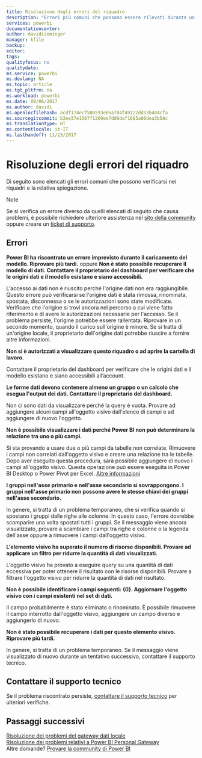 ```yaml
---
title: Risoluzione degli errori del riquadro
description: "Errori più comuni che possono essere rilevati durante un tentativo di aggiornamento di un riquadro"
services: powerbi
documentationcenter: 
author: davidiseminger
manager: kfile
backup: 
editor: 
tags: 
qualityfocus: no
qualitydate: 
ms.service: powerbi
ms.devlang: NA
ms.topic: article
ms.tgt_pltfrm: na
ms.workload: powerbi
ms.date: 09/06/2017
ms.author: davidi
ms.openlocfilehash: acdf174ecf580593e05a784f49122dd33b484cfa
ms.sourcegitcommit: b3ee37e1587f1269ee7dd9daf1685a06dea3b50c
ms.translationtype: HT
ms.contentlocale: it-IT
ms.lasthandoff: 11/23/2017
---
```

# <a name="troubleshooting-tile-errors"></a>Risoluzione degli errori del riquadro
Di seguito sono elencati gli errori comuni che possono verificarsi nei riquadri e la relativa spiegazione.

> [!NOTE]
> Se si verifica un errore diverso da quelli elencati di seguito che causa problemi, è possibile richiedere ulteriore assistenza nel [sito della community](http://community.powerbi.com/) oppure creare un [ticket di supporto](https://powerbi.microsoft.com/support/).
> 
> 

## <a name="errors"></a>Errori
**Power BI ha riscontrato un errore imprevisto durante il caricamento del modello. Riprovare più tardi.**
oppure **Non è stato possibile recuperare il modello di dati. Contattare il proprietario del dashboard per verificare che le origini dati e il modello esistano e siano accessibili.**

L'accesso ai dati non è riuscito perché l'origine dati non era raggiungibile. Questo errore può verificarsi se l'origine dati è stata rimossa, rinominata, spostata, disconnessa o se le autorizzazioni sono state modificate. Verificare che l'origine si trovi ancora nel percorso a cui viene fatto riferimento e di avere le autorizzazioni necessarie per l'accesso. Se il problema persiste, l'origine potrebbe essere rallentata. Riprovare in un secondo momento, quando il carico sull'origine è minore. Se si tratta di un'origine locale, il proprietario dell'origine dati potrebbe riuscire a fornire altre informazioni.

**Non si è autorizzati a visualizzare questo riquadro o ad aprire la cartella di lavoro.**

Contattare il proprietario del dashboard per verificare che le origini dati e il modello esistano e siano accessibili all’account.

**Le forme dati devono contenere almeno un gruppo o un calcolo che esegua l'output dei dati. Contattare il proprietario del dashboard.**

Non ci sono dati da visualizzare perché la query è vuota. Provare ad aggiungere alcuni campi all'oggetto visivo dall'elenco di campi e ad aggiungere di nuovo l'oggetto.

**Non è possibile visualizzare i dati perché Power BI non può determinare la relazione tra uno o più campi.**

Si sta provando a usare due o più campi da tabelle non correlate. Rimuovere i campi non correlati dall'oggetto visivo e creare una relazione tra le tabelle. Dopo aver eseguito questa procedura, sarà possibile aggiungere di nuovo i campi all'oggetto visivo. Questa operazione può essere eseguita in Power BI Desktop o Power Pivot per Excel. [Altre informazioni](desktop-create-and-manage-relationships.md)

**I gruppi nell'asse primario e nell'asse secondario si sovrappongono. I gruppi nell'asse primario non possono avere le stesse chiavi dei gruppi nell'asse secondario.**

In genere, si tratta di un problema temporaneo, che si verifica quando si spostano i gruppi dalle righe alle colonne. In questo caso, l'errore dovrebbe scomparire una volta spostati tutti i gruppi. Se il messaggio viene ancora visualizzato, provare a scambiare i campi tra righe e colonne o la legenda dell'asse oppure a rimuovere i campi dall'oggetto visivo.  

**L'elemento visivo ha superato il numero di risorse disponibili. Provare ad applicare un filtro per ridurre la quantità di dati visualizzati.**

L'oggetto visivo ha provato a eseguire query su una quantità di dati eccessiva per poter ottenere il risultato con le risorse disponibili. Provare a filtrare l'oggetto visivo per ridurre la quantità di dati nel risultato.

**Non è possibile identificare i campi seguenti: {0}. Aggiornare l'oggetto visivo con i campi esistenti nel set di dati.**

Il campo probabilmente è stato eliminato o rinominato. È possibile rimuovere il campo interrotto dall'oggetto visivo, aggiungere un campo diverso e aggiungerlo di nuovo.

**Non è stato possibile recuperare i dati per questo elemento visivo. Riprovare più tardi.**

In genere, si tratta di un problema temporaneo. Se il messaggio viene visualizzato di nuovo durante un tentativo successivo, contattare il supporto tecnico.

## <a name="contact-support"></a>Contattare il supporto tecnico
Se il problema riscontrato persiste, [contattare il supporto tecnico](https://support.powerbi.com) per ulteriori verifiche.

## <a name="next-steps"></a>Passaggi successivi
[Risoluzione dei problemi del gateway dati locale](service-gateway-onprem-tshoot.md)  
[Risoluzione dei problemi relativi a Power BI Personal Gateway](service-admin-troubleshooting-power-bi-personal-gateway.md)  
Altre domande? [Provare la community di Power BI](http://community.powerbi.com/)

